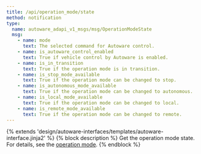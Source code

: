 ```yaml
---
title: /api/operation_mode/state
method: notification
type:
  name: autoware_adapi_v1_msgs/msg/OperationModeState
  msg:
    - name: mode
      text: The selected command for Autoware control.
    - name: is_autoware_control_enabled
      text: True if vehicle control by Autoware is enabled.
    - name: is_in_transition
      text: True if the operation mode is in transition.
    - name: is_stop_mode_available
      text: True if the operation mode can be changed to stop.
    - name: is_autonomous_mode_available
      text: True if the operation mode can be changed to autonomous.
    - name: is_local_mode_available
      text: True if the operation mode can be changed to local.
    - name: is_remote_mode_available
      text: True if the operation mode can be changed to remote.
---
```


{% extends 'design/autoware-interfaces/templates/autoware-interface.jinja2' %}
{% block description %}
Get the operation mode state.
For details, see the [operation mode](../../../features/operation_mode.md).
{% endblock %}
